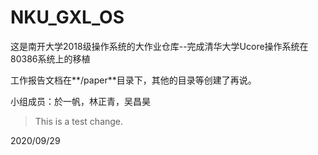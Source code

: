 # NKU_GXL_OS

这是南开大学2018级操作系统的大作业仓库--完成清华大学Ucore操作系统在80386系统上的移植

工作报告文档在**/paper**目录下，其他的目录等创建了再说。

小组成员：於一帆，林正青，吴昌昊

> This is a test change.

2020/09/29
